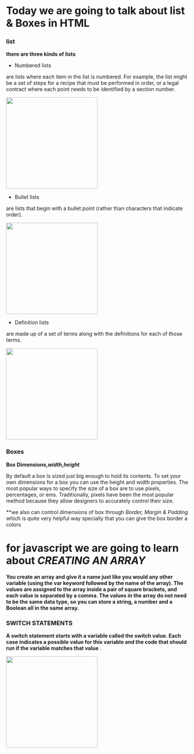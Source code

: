 # Today we are going to talk about list & Boxes in **HTML**

### list

**there are three kinds of lists**

- Numbered lists

are lists where each item in the list is 
numbered. For example, the list might be a set of steps for 
a recipe that must be performed in order, or a legal contract 
where each point needs to be identified by a section 
number.

 <img src = "https://docstore.mik.ua/orelly/web2/wdesign/figs/WDN2_1012.gif"
 width="250"
 height="250"/> 

- Bullet lists

 are lists that begin with a bullet point 
(rather than characters that indicate order).

<img src = "https://wpastra.com/wp-content/uploads/2017/11/bullet-lists-code.png"
 width="250"
 height="250"/>

-  Definition lists

are made up of a set of terms along with the 
definitions for each of those terms.

<img src = "https://slideplayer.com/slide/1607202/5/images/5/Definition+Lists+in+HTML.jpg"
 width="250"
 height="250"/>

 ### Boxes
 **Box Dimensions,*width*,*height***

By default a box is sized just big 
enough to hold its contents. To 
set your own dimensions for a 
box you can use the height and 
width properties.
The most popular ways to 
specify the size of a box are 
to use pixels, percentages, or 
ems. Traditionally, pixels have 
been the most popular method 
because they allow designers to 
accurately control their size.

**we also can control dimensions of box through *Border, Margin 
& Padding* which is quite very helpful way specially that you can give the box border a colors 

# for javascript we are going to learn about *CREATING AN ARRAY*

**You create an array and give it 
a name just like you would any 
other variable (using the var 
keyword followed by the name of 
the array). 
The values are assigned to the 
array inside a pair of square 
brackets, and each value is 
separated by a comma. The 
values in the array do not need 
to be the same data type, so you 
can store a string, a number and 
a Boolean all in the same array.**

### SWITCH STATEMENTS 
**A switch statement starts with a 
variable called the switch value. 
Each case indicates a possible 
value for this variable and the 
code that should run if the 
variable matches that value**
.

<img src="https://static.javatpoint.com/cpages/images/cswitch.png" width="250" height="250"/>